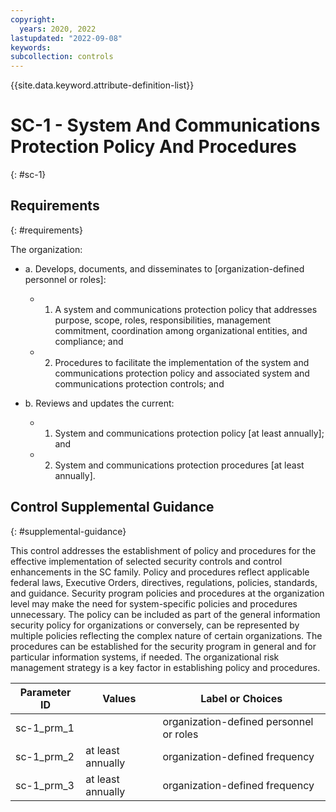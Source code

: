 ```yaml
---
copyright:
  years: 2020, 2022
lastupdated: "2022-09-08"
keywords: 
subcollection: controls
---
```


{{site.data.keyword.attribute-definition-list}}

# SC-1 - System And Communications Protection Policy And Procedures
{: #sc-1}

## Requirements
{: #requirements}

The organization:

- a. Develops, documents, and disseminates to [organization-defined personnel or roles]:

  - 1. A system and communications protection policy that addresses purpose, scope, roles, responsibilities, management commitment, coordination among organizational entities, and compliance; and
  - 2. Procedures to facilitate the implementation of the system and communications protection policy and associated system and communications protection controls; and

- b. Reviews and updates the current:

  - 1. System and communications protection policy [at least annually]; and
  - 2. System and communications protection procedures [at least annually].

## Control Supplemental Guidance
{: #supplemental-guidance}

This control addresses the establishment of policy and procedures for the effective implementation of selected security controls and control enhancements in the SC family. Policy and procedures reflect applicable federal laws, Executive Orders, directives, regulations, policies, standards, and guidance. Security program policies and procedures at the organization level may make the need for system-specific policies and procedures unnecessary. The policy can be included as part of the general information security policy for organizations or conversely, can be represented by multiple policies reflecting the complex nature of certain organizations. The procedures can be established for the security program in general and for particular information systems, if needed. The organizational risk management strategy is a key factor in establishing policy and procedures.

| Parameter ID | Values | Label or Choices |
|---|---|---|
| sc-1_prm_1 |  | organization-defined personnel or roles |
| sc-1_prm_2 | at least annually | organization-defined frequency |
| sc-1_prm_3 | at least annually | organization-defined frequency |


